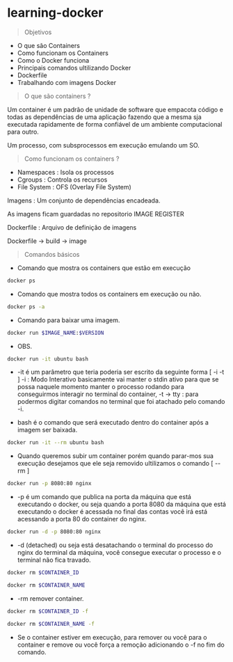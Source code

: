 # learning-docker

> Objetivos

- O que são Containers
- Como funcionam os Containers
- Como o Docker funciona
- Principais comandos ultilizando Docker
- Dockerfile
- Trabalhando com imagens Docker

> O que são containers ?

Um container é um padrão de unidade de software que empacota código e todas as dependências de uma aplicação
fazendo que a mesma sja executada rapidamente de forma confiável de um ambiente computacional para outro.

Um processo, com subsprocessos em execução emulando um SO.

> Como funcionam os containers ?

- Namespaces : Isola os processos
- Cgroups : Controla os recursos
- File System : OFS (Overlay File System)

Imagens : Um conjunto de dependências encadeada.

As imagens ficam guardadas no repositorio IMAGE REGISTER

Dockerfile : Arquivo de definição de imagens

Dockerfile -> build -> image

> Comandos básicos

- Comando que mostra os containers que estão em execução

```bash
docker ps
```

- Comando que mostra todos os containers em execução ou não.

```bash
docker ps -a
```

- Comando para baixar uma imagem.

```bash
docker run $IMAGE_NAME:$VERSION
```

- OBS.

```bash
docker run -it ubuntu bash
```

- -it é um parâmetro que teria poderia ser escrito da seguinte forma [ -i -t ] -i : Modo Interativo basicamente vai manter o stdin ativo para que se possa naquele momento manter o processo rodando para conseguirmos interagir no terminal do container, -t -> tty : para podermos digitar comandos no terminal que foi atachado pelo comando -i.

- bash é o comando que será executado dentro do container após a imagem ser baixada.


```bash
docker run -it --rm ubuntu bash
```

- Quando queremos subir um container porém quando parar-mos sua execução desejamos que ele seja removido ultilizamos o comando [ --rm ]


```bash
docker run -p 8080:80 nginx
```

- -p é um comando que publica na porta da máquina que está executando o docker, ou seja quando a porta 8080 da máquina que está executando o docker é acessada no final das contas você irá está acessando a porta 80 do container do nginx.


```bash
docker run -d -p 8080:80 nginx
```

- -d (detached) ou seja está desatachando o terminal do processo do nginx do terminal da máquina, você consegue executar o processo e o terminal não fica travado.

```bash
docker rm $CONTAINER_ID
```
```bash
docker rm $CONTAINER_NAME
```

- -rm remover container.

```bash
docker rm $CONTAINER_ID -f
```
```bash
docker rm $CONTAINER_NAME -f
```

- Se o container estiver em execução, para remover ou você para o container e remove ou você força a remoção adicionando o -f no fim do comando.